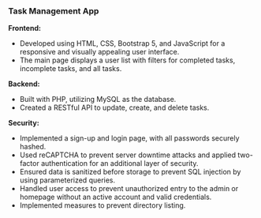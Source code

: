 ### Task Management App

**Frontend:**  
- Developed using HTML, CSS, Bootstrap 5, and JavaScript for a responsive and visually appealing user interface.
- The main page displays a user list with filters for completed tasks, incomplete tasks, and all tasks.

**Backend:**  
- Built with PHP, utilizing MySQL as the database.
- Created a RESTful API to update, create, and delete tasks.

**Security:**  
- Implemented a sign-up and login page, with all passwords securely hashed.
- Used reCAPTCHA to prevent server downtime attacks and applied two-factor authentication for an additional layer of security.
- Ensured data is sanitized before storage to prevent SQL injection by using parameterized queries.
- Handled user access to prevent unauthorized entry to the admin or homepage without an active account and valid credentials.
- Implemented measures to prevent directory listing.
